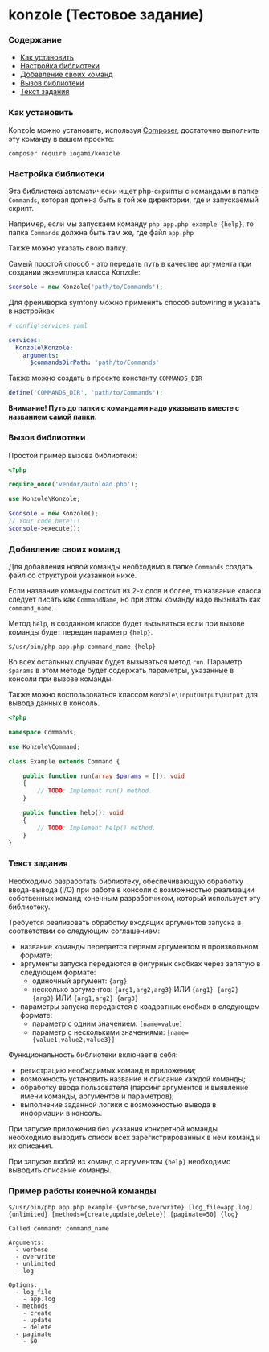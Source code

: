 # konzole (Тестовое задание)
### Содержание
* [Как установить](#как-установить)
* [Настройка библиотеки](#настройка-библиотеки)
* [Добавление своих команд](#добавление-своих-команд)
* [Вызов библиотеки](#вызов-библиотеки)
* [Текст задания](#текст-задания)
### Как установить
Konzole можно установить, используя [Composer](https://getcomposer.org), достаточно выполнить эту команду в вашем проекте:
```
composer require iogami/konzole
```
### Настройка библиотеки
Эта библиотека автоматически ищет php-скрипты с командами в папке `Commands`, которая должна быть в той же директории, где и запускаемый 
скрипт.

Например, если мы запускаем команду `php app.php example {help}`, то папка `Commands` должна быть там же, где файл `app.php`

Также можно указать свою папку.

Самый простой способ - это передать путь в качестве аргумента при создании экземпляра класса Konzole:
```php
$console = new Konzole('path/to/Commands');
```

Для фреймворка symfony можно применить способ autowiring и указать в настройках
```yaml
# config\services.yaml

services:
  Konzole\Konzole:
    arguments:
      $commandsDirPath: 'path/to/Commands'
```

Также можно создать в проекте константу `COMMANDS_DIR`
```php
define('COMMANDS_DIR', 'path/to/Commands');
```

**Внимание! Путь до папки с командами надо указывать вместе с названием самой папки.**

### Вызов библиотеки
Простой пример вызова библиотеки:

```php
<?php

require_once('vendor/autoload.php');

use Konzole\Konzole;

$console = new Konzole();
// Your code here!!!
$console->execute();
```
### Добавление своих команд
Для добавления новой команды необходимо в папке `Commands` создать файл со структурой указанной ниже.

Если название команды состоит из 2-х слов и более, то название класса следует писать как `CommandName`, но при этом команду надо вызывать как
`command_name`.

Метод `help`, в созданном классе будет вызываться если при вызове команды будет передан параметр `{help}`.

```console
$/usr/bin/php app.php command_name {help}
```

Во всех остальных случаях будет вызываться метод `run`. Параметр `$params` в этом методе будет содержать параметры, указанные в консоли при 
вызове команды.

Также можно воспользоваться классом `Konzole\InputOutput\Output` для вывода данных в консоль.

```php
<?php

namespace Commands;

use Konzole\Command;

class Example extends Command {

    public function run(array $params = []): void
    {
        // TODO: Implement run() method.
    }

    public function help(): void
    {
        // TODO: Implement help() method.
    }
}
```
### Текст задания
Необходимо разработать библиотеку, обеспечивающую обработку ввода-вывода (I/O) при работе в консоли с возможностью реализации собственных команд конечным разработчиком, который использует эту библиотеку.

Требуется реализовать обработку входящих аргументов запуска в соответствии со следующим соглашением:
- название команды передается первым аргументом в произвольном формате;
- аргументы запуска передаются в фигурных скобках через запятую в следующем формате:
  - одиночный аргумент: `{arg}`
  - несколько аргументов: `{arg1,arg2,arg3}` ИЛИ `{arg1} {arg2} {arg3}` ИЛИ `{arg1,arg2} {arg3}`
- параметры запуска передаются в квадратных скобках в следующем формате:
  - параметр с одним значением: `[name=value]`
  - параметр с несколькими значениями: `[name={value1,value2,value3}]`

Функциональность библиотеки включает в себя:
- регистрацию необходимых команд в приложении;
- возможность установить название и описание каждой команды;
- обработку ввода пользователя (парсинг аргументов и выявление имени команды,
аргументов и параметров);
- выполнение заданной логики с возможностью вывода в информации в консоль.

При запуске приложения без указания конкретной команды необходимо выводить список
всех зарегистрированных в нём команд и их описания.

При запуске любой из команд с аргументом `{help}` необходимо выводить описание
команды.

### Пример работы конечной команды
```console
$/usr/bin/php app.php example {verbose,overwrite} [log_file=app.log] {unlimited} [methods={create,update,delete}] [paginate=50] {log}

Called command: command_name

Arguments:
  - verbose
  - overwrite
  - unlimited
  - log

Options:
  - log_file
    - app.log
  - methods
    - create
    - update
    - delete
  - paginate
    - 50
```